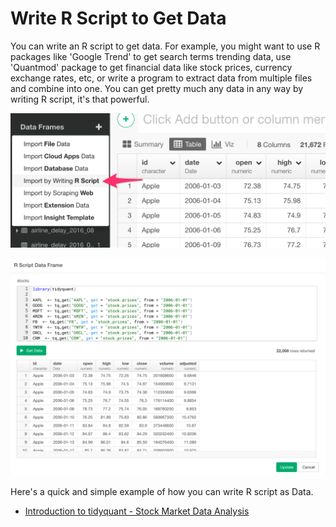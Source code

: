 # Write R Script to Get Data

You can write an R script to get data. For example, you might want to use R packages like 'Google Trend' to get search terms trending data, use 'Quantmod' package to get financial data like stock prices, currency exchange rates, etc, or write a program to extract data from  multiple files and combine into one. You can get pretty much any data in any way by writing R script, it's that powerful.

![](images/r-script-data2.png)

![](images/r-script-data.png)


Here's a quick and simple example of how you can write R script as Data.

* [Introduction to tidyquant - Stock Market Data Analysis](https://blog.exploratory.io/introduction-to-tidyquant-quantitative-financial-analysis-for-tidyverse-habitats-e5f72a023ce2)
